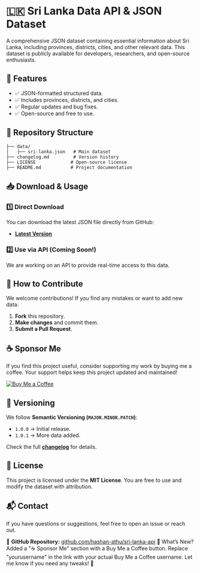 # 🇱🇰 Sri Lanka Data API & JSON Dataset

A comprehensive JSON dataset containing essential information about Sri Lanka, including provinces, districts, cities, and other relevant data. This dataset is publicly available for developers, researchers, and open-source enthusiasts.

## 📌 Features

- ✅ JSON-formatted structured data.
- ✅ Includes provinces, districts, and cities.
- ✅ Regular updates and bug fixes.
- ✅ Open-source and free to use.

## 📂 Repository Structure

```
├── data/
│   ├── sri-lanka.json   # Main dataset
├── changelog.md         # Version history
├── LICENSE             # Open-source license
├── README.md           # Project documentation
```

## 📥 Download & Usage

### **1️⃣ Direct Download**

You can download the latest JSON file directly from GitHub:

- **[Latest Version](https://github.com/yourusername/sri-lanka-data/releases/latest)**

### **2️⃣ Use via API (Coming Soon!)**

We are working on an API to provide real-time access to this data.

## 🚀 How to Contribute

We welcome contributions! If you find any mistakes or want to add new data:

1. **Fork** this repository.
2. **Make changes** and commit them.
3. **Submit a Pull Request**.

## ☕ Sponsor Me

If you find this project useful, consider supporting my work by buying me a coffee. Your support helps keep this project updated and maintained!

[![Buy Me a Coffee](https://img.shields.io/badge/Buy%20Me%20a%20Coffee-Support%20My%20Work-orange?style=flat&logo=buy-me-a-coffee)](https://www.buymeacoffee.com/hashan.athuru)

## 📌 Versioning

We follow **Semantic Versioning (`MAJOR.MINOR.PATCH`)**:

- `1.0.0` → Initial release.
- `1.0.1` → More data added.

Check the full **[changelog](changelog.md)** for details.

## 📜 License

This project is licensed under the **MIT License**. You are free to use and modify the dataset with attribution.

## 📬 Contact

If you have questions or suggestions, feel free to open an issue or reach out.

🔗 **GitHub Repository:** [github.com/hashan-athu/sri-lanka-api](https://github.com/hashan-athu/sri-lanka-api)
🔹 What’s New?
Added a "☕ Sponsor Me" section with a Buy Me a Coffee button.
Replace "yourusername" in the link with your actual Buy Me a Coffee username.
Let me know if you need any tweaks! 🚀
